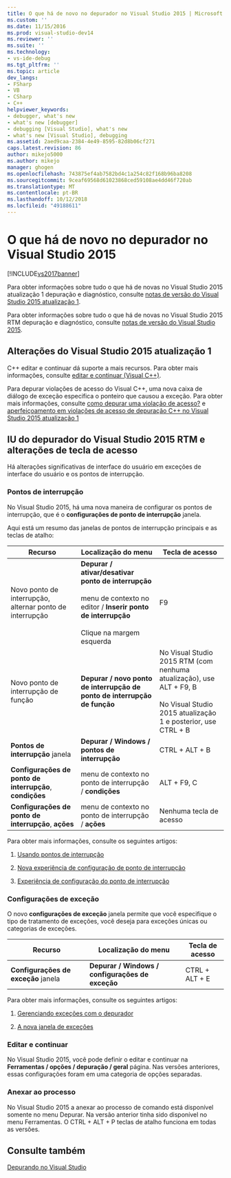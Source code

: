```yaml
---
title: O que há de novo no depurador no Visual Studio 2015 | Microsoft Docs
ms.custom: ''
ms.date: 11/15/2016
ms.prod: visual-studio-dev14
ms.reviewer: ''
ms.suite: ''
ms.technology:
- vs-ide-debug
ms.tgt_pltfrm: ''
ms.topic: article
dev_langs:
- FSharp
- VB
- CSharp
- C++
helpviewer_keywords:
- debugger, what's new
- what's new [debugger]
- debugging [Visual Studio], what's new
- what's new [Visual Studio], debugging
ms.assetid: 2aed9caa-2384-4e49-8595-82d8b06cf271
caps.latest.revision: 86
author: mikejo5000
ms.author: mikejo
manager: ghogen
ms.openlocfilehash: 743875ef4ab7582bd4c1a254c82f168b96ba8208
ms.sourcegitcommit: 9ceaf69568d61023868ced59108ae4dd46f720ab
ms.translationtype: MT
ms.contentlocale: pt-BR
ms.lasthandoff: 10/12/2018
ms.locfileid: "49188611"
---
```

# <a name="whats-new-for-the-debugger-in-visual-studio-2015"></a>O que há de novo no depurador no Visual Studio 2015
[!INCLUDE[vs2017banner](../includes/vs2017banner.md)]

Para obter informações sobre tudo o que há de novas no Visual Studio 2015 atualização 1 depuração e diagnóstico, consulte [notas de versão do Visual Studio 2015 atualização 1](https://www.visualstudio.com/news/vs2015-update1-vs#debug).  
  
 Para obter informações sobre tudo o que há de novas no Visual Studio 2015 RTM depuração e diagnóstico, consulte [notas de versão do Visual Studio 2015](https://www.visualstudio.com/news/vs2015-vs#debug).  
  
## <a name="visual-studio-2015-update-1-changes"></a>Alterações do Visual Studio 2015 atualização 1  
 C++ editar e continuar dá suporte a mais recursos. Para obter mais informações, consulte [editar e continuar (Visual C++)](../debugger/edit-and-continue-visual-cpp.md).  
  
 Para depurar violações de acesso do Visual C++, uma nova caixa de diálogo de exceção especifica o ponteiro que causou a exceção. Para obter mais informações, consulte [como depurar uma violação de acesso?](../debugger/how-can-i-debug-an-access-violation-q.md) e [aperfeiçoamento em violações de acesso de depuração C++ no Visual Studio 2015 atualização 1](http://blogs.msdn.com/b/visualstudioalm/archive/2015/10/29/improvement-to-debugging-c-access-violations-in-visual-studio-2015-update-1.aspx)  
  
## <a name="visual-studio-2015-rtm-debugger-ui-and-hotkey-changes"></a>IU do depurador do Visual Studio 2015 RTM e alterações de tecla de acesso  
 Há alterações significativas de interface do usuário em exceções de interface do usuário e os pontos de interrupção.  
  
### <a name="breakpoints"></a>Pontos de interrupção  
 No Visual Studio 2015, há uma nova maneira de configurar os pontos de interrupção, que é o **configurações de ponto de interrupção** janela.  
  
 Aqui está um resumo das janelas de pontos de interrupção principais e as teclas de atalho:  
  
|Recurso|Localização do menu|Tecla de acesso|  
|-------------|-------------------|------------|  
|Novo ponto de interrupção, alternar ponto de interrupção|**Depurar / ativar/desativar ponto de interrupção**<br /><br /> menu de contexto no editor / **Inserir ponto de interrupção**<br /><br /> Clique na margem esquerda|F9|  
|Novo ponto de interrupção de função|**Depurar / novo ponto de interrupção de ponto de interrupção de função**|No Visual Studio 2015 RTM (com nenhuma atualização), use ALT + F9, B<br /><br /> No Visual Studio 2015 atualização 1 e posterior, use CTRL + B|  
|**Pontos de interrupção** janela|**Depurar / Windows / pontos de interrupção**|CTRL + ALT + B|  
|**Configurações de ponto de interrupção**, **condições**|menu de contexto no ponto de interrupção / **condições**|ALT + F9, C|  
|**Configurações de ponto de interrupção**, **ações**|menu de contexto no ponto de interrupção / **ações**|Nenhuma tecla de acesso|  
  
 Para obter mais informações, consulte os seguintes artigos:  
  
1.  [Usando pontos de interrupção](../debugger/using-breakpoints.md)  
  
2.  [Nova experiência de configuração de ponto de interrupção](http://blogs.msdn.com/b/visualstudioalm/archive/2014/10/06/new-breakpoint-configuration-experience.aspx)  
  
3.  [Experiência de configuração do ponto de interrupção](http://channel9.msdn.com/Events/Visual-Studio/Connect-event-2014/711)  
  
### <a name="exception-settings"></a>Configurações de exceção  
 O novo **configurações de exceção** janela permite que você especifique o tipo de tratamento de exceções, você deseja para exceções únicas ou categorias de exceções.  
  
|Recurso|Localização do menu|Tecla de acesso|  
|-------------|-------------------|------------|  
|**Configurações de exceção** janela|**Depurar / Windows / configurações de exceção**|CTRL + ALT + E|  
  
 Para obter mais informações, consulte os seguintes artigos:  
  
1.  [Gerenciando exceções com o depurador](../debugger/managing-exceptions-with-the-debugger.md)  
  
2.  [A nova janela de exceções](http://blogs.msdn.com/b/visualstudioalm/archive/2015/02/23/the-new-exception-settings-window-in-visual-studio-2015.aspx)  
  
### <a name="edit-and-continue"></a>Editar e continuar  
 No Visual Studio 2015, você pode definir o editar e continuar na **Ferramentas / opções / depuração / geral** página. Nas versões anteriores, essas configurações foram em uma categoria de opções separadas.  
  
### <a name="attach-to-process"></a>Anexar ao processo  
 No Visual Studio 2015 a anexar ao processo de comando está disponível somente no menu Depurar. Na versão anterior tinha sido disponível no menu Ferramentas. O CTRL + ALT + P teclas de atalho funciona em todas as versões.  
  
## <a name="see-also"></a>Consulte também  
 [Depurando no Visual Studio](../debugger/debugging-in-visual-studio.md)



